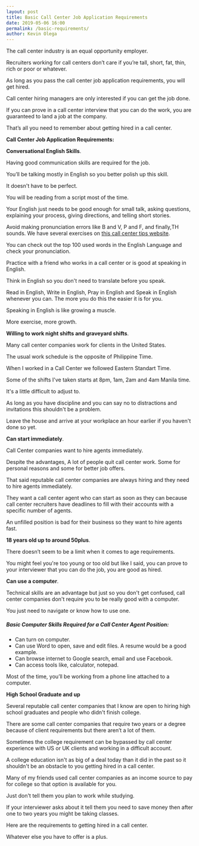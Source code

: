 ```yaml
--- 
layout: post 
title: Basic Call Center Job Application Requirements
date: 2019-05-06 16:00
permalink: /basic-requirements/ 
author: Kevin Olega 
--- 
```

The call center industry is an equal opportunity employer.

Recruiters working for call centers don’t care if you’re tall, short, fat, thin, rich or poor or whatever.

As long as you pass the call center job application requirements, you will get hired.

Call center hiring managers are only interested if you can get the job done.

If you can prove in a call center interview that you can do the work, you are guaranteed to land a job at the company.

That’s all you need to remember about getting hired in a call center.

**Call Center Job Application Requirements:**

**Conversational English Skills**.

Having good communication skills are required for the job.

You’ll be talking mostly in English so you better polish up this skill.

It doesn't have to be perfect. 

You will be reading from a script most of the time.

Your English just needs to be good enough for small talk, asking questions, explaining your process, giving directions, and telling short stories.

Avoid making pronunciation errors like B and V, P and F, and finally,TH sounds. We have several exercises on [this call center tips website](http://callcentertrainingtips.com).

You can check out the top 100 used words in the English Language and check your pronunciation.

Practice with a friend who works in a call center or is good at speaking in English.

Think in English so you don't need to translate before you speak. 

Read in English, Write in English, Pray in English and Speak in English whenever you can. The more you do this the easier it is for you.

Speaking in English is like growing a muscle. 

More exercise, more growth.

**Willing to work night shifts and graveyard shifts**.

Many call center companies work for clients in the United States.

The usual work schedule is the opposite of Philippine Time.

When I worked in a Call Center we followed Eastern Standart Time. 

Some of the shifts I've taken starts at 8pm, 1am, 2am and 4am Manila time.

It's a little difficult to adjust to.

As long as you have discipline and you can say no to distractions and invitations this shouldn't be a problem.

Leave the house and arrive at your workplace an hour earlier if you haven't done so yet.

**Can start immediately**.

Call Center companies want to hire agents immediately.

Despite the advantages, A lot of people quit call center work. Some for personal reasons and some for better job offers.

That said reputable call center companies are always hiring and they need to hire agents immediately.

They want a call center agent who can start as soon as they can because call center recruiters have deadlines to fill with their accounts with a specific number of agents. 

An unfilled position is bad for their business so they want to hire agents fast.

**18 years old up to around 50plus**.

There doesn’t seem to be a limit when it comes to age requirements.

You might feel you're too young or too old but like I said, you can prove to your interviewer that you can do the job, you are good as hired.

**Can use a computer**.

Technical skills are an advantage but just so you don't get confused, call center companies don't require you to be really good with a computer.

You just need to navigate or know how to use one.

##### Basic Computer Skills Required for a Call Center Agent Position:
- Can turn on computer.
- Can use Word to open, save and edit files. A resume would be a good example.
- Can browse internet to Google search, email and use Facebook.
- Can access tools like, calculator, notepad.

Most of the time, you’ll be working from a phone line attached to a computer.


**High School Graduate and up**

Several reputable call center companies that I know are open to hiring high school graduates and people who didn't finish college.

There are some call center companies that require two years or a degree because of client requirements but there aren’t a lot of them.

Sometimes the college requirement can be bypassed by call center experience with US or UK clients and working in a difficult account.

A college education isn't as big of a deal today than it did in the past so it shouldn't be an obstacle to you getting hired in a call center.

Many of my friends used call center companies as an income source to pay for college so that option is available for you. 

Just don't tell them you plan to work while studying. 

If your interviewer asks about it tell them you need to save money then after one to two years you might be taking classes.

Here are the requirements to getting hired in a call center.

Whatever else you have to offer is a plus.
